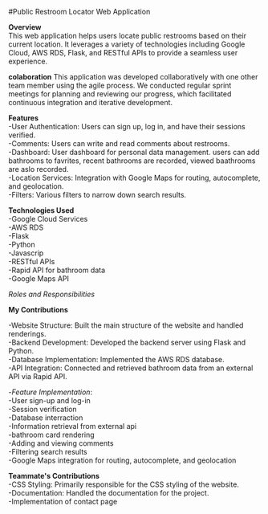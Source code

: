 #Public Restroom Locator Web Application  

**Overview**  
This web application helps users locate public restrooms based on their current location. It leverages a variety of technologies including Google Cloud, AWS RDS, Flask, and RESTful APIs to provide a seamless user experience.

**colaboration**
This application was developed collaboratively with one other team member using the agile process. We conducted regular sprint meetings for planning and reviewing our progress, which facilitated continuous integration and iterative development.
   
**Features**  
-User Authentication: Users can sign up, log in, and have their sessions verified.  
-Comments: Users can write and read comments about restrooms.  
-Dashboard: User dashboard for personal data management. users can add bathrooms to favrites, recent bathrooms are recorded, viewed baathrooms are aslo recorded.  
-Location Services: Integration with Google Maps for routing, autocomplete, and geolocation.  
-Filters: Various filters to narrow down search results.  
   
**Technologies Used**  
-Google Cloud Services  
-AWS RDS  
-Flask  
-Python  
-Javascrip  
-RESTful APIs  
-Rapid API for bathroom data  
-Google Maps API  
   
*Roles and Responsibilities*  
   
**My Contributions**  

-Website Structure: Built the main structure of the website and handled renderings.  
-Backend Development: Developed the backend server using Flask and Python.  
-Database Implementation: Implemented the AWS RDS database.  
-API Integration: Connected and retrieved bathroom data from an external API via Rapid API.  

-*Feature Implementation*:  
-User sign-up and log-in  
-Session verification  
-Database interraction  
-Information retrieval from external api  
-bathroom card rendering  
-Adding and viewing comments  
-Filtering search results  
-Google Maps integration for routing, autocomplete, and geolocation  

**Teammate's Contributions**  
-CSS Styling: Primarily responsible for the CSS styling of the website.  
-Documentation: Handled the documentation for the project.  
-Implementation of contact page  

